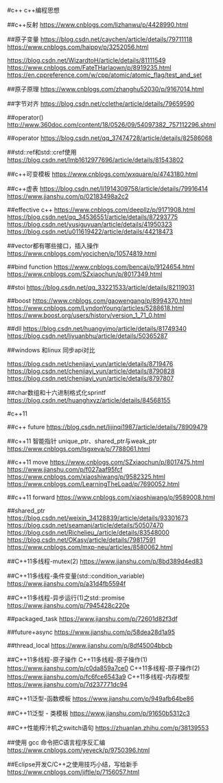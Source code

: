 #c++
c++编程思想

##c++反射
https://www.cnblogs.com/lizhanwu/p/4428990.html

##原子变量
https://blog.csdn.net/caychen/article/details/79711118
https://www.cnblogs.com/haippy/p/3252056.html

https://blog.csdn.net/WizardtoH/article/details/81111549
https://www.cnblogs.com/FateTHarlaown/p/8919235.html
https://en.cppreference.com/w/cpp/atomic/atomic_flag/test_and_set

##原子原理
https://www.cnblogs.com/zhanghu52030/p/9167014.html

##字节对齐
https://blog.csdn.net/cclethe/article/details/79659590

##operator()
http://www.360doc.com/content/18/0526/09/54097382_757112296.shtml

##operator[]()
https://blog.csdn.net/qq_37474728/article/details/82586068

##std::ref和std::cref使用
https://blog.csdn.net/lmb1612977696/article/details/81543802

##c++可变模板
https://www.cnblogs.com/wxquare/p/4743180.html

##c++虚表
https://blog.csdn.net/li1914309758/article/details/79916414
https://www.jianshu.com/p/02183498a2c2

##effective c++
https://www.cnblogs.com/deepllz/p/9171908.html
https://blog.csdn.net/qq_34536551/article/details/87293775
https://blog.csdn.net/yusiguyuan/article/details/41950323
https://blog.csdn.net/u011619422/article/details/44218473

##vector都有哪些接口，插入操作
https://www.cnblogs.com/yocichen/p/10574819.html

##bind function
https://www.cnblogs.com/bencai/p/9124654.html
https://www.cnblogs.com/SZxiaochun/p/8017349.html

##stoi
https://blog.csdn.net/qq_33221533/article/details/82119031

##boost
https://www.cnblogs.com/gaowengang/p/8994370.html
https://www.cnblogs.com/LyndonYoung/articles/5288618.html
https://www.boost.org/users/history/version_1_71_0.html

##dll
https://blog.csdn.net/huangyimo/article/details/81749340
https://blog.csdn.net/liyuanbhu/article/details/50365287

##windows 和linux 同步api对比

https://blog.csdn.net/chenjiayi_yun/article/details/8719476
https://blog.csdn.net/chenjiayi_yun/article/details/8790828
https://blog.csdn.net/chenjiayi_yun/article/details/8797807

##char数组和十六进制格式化sprintf
https://blog.csdn.net/huanghxyz/article/details/84568155

#c++11

##c++ future
https://blog.csdn.net/lijinqi1987/article/details/78909479

##c++11 智能指针 unique_ptr、shared_ptr与weak_ptr
https://www.cnblogs.com/lsgxeva/p/7788061.html

##c++11 move 
https://www.cnblogs.com/SZxiaochun/p/8017475.html
https://www.jianshu.com/p/f027aaf95fcf
https://www.cnblogs.com/xiaoshiwang/p/9582325.html
https://www.cnblogs.com/LearningTheLoad/p/7690052.html

##c++11 forward
https://www.cnblogs.com/xiaoshiwang/p/9589008.html

##shared_ptr
https://blog.csdn.net/weixin_34128839/article/details/93301673
https://blog.csdn.net/seamanj/article/details/50507470
https://blog.csdn.net/Richelieu_/article/details/83548000
https://blog.csdn.net/OKasy/article/details/79817591
https://www.cnblogs.com/mxp-neu/articles/8580062.html

##C++11多线程-mutex(2)
https://www.jianshu.com/p/8bd389d4ed83

##C++11多线程-条件变量(std::condition_variable)
https://www.jianshu.com/p/a31d4fb5594f

##C++11多线程-异步运行(1)之std::promise
https://www.jianshu.com/p/7945428c220e

##packaged_task
https://www.jianshu.com/p/72601d82f3df

##future+async
https://www.jianshu.com/p/58dea28d1a95

##thread_local
https://www.jianshu.com/p/8df45004bbcb

##C++11多线程-原子操作
C++11多线程-原子操作(1)
https://www.jianshu.com/p/c0da859a7ce0
C++11多线程-原子操作(2)
https://www.jianshu.com/p/fc6fce6543a9
C++11多线程-内存模型
https://www.jianshu.com/p/7d237771dc94

##C++11泛型-函数模板
https://www.jianshu.com/p/949afb64be86

##C++11泛型 - 类模板
https://www.jianshu.com/p/91650b5312c3

##C++性能榨汁机之switch语句
https://zhuanlan.zhihu.com/p/38139553

##使用 gcc 命令把C语言程序反汇编 
https://www.cnblogs.com/yeyeck/p/9750396.html

##Eclipse开发C/C++之使用技巧小结，写给新手 
https://www.cnblogs.com/jiftle/p/7156057.html


